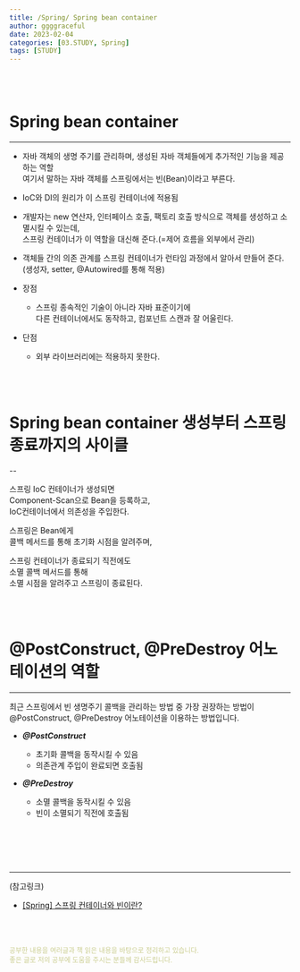 ```yaml
---
title: /Spring/ Spring bean container
author: ggggraceful
date: 2023-02-04
categories: [03.STUDY, Spring]
tags: [STUDY]
---
```


<br/>
<br/>

# Spring bean container

---

- 자바 객체의 생명 주기를 관리하며, 생성된 자바 객체들에게 추가적인 기능을 제공하는 역할  
  여기서 말하는 자바 객체를 스프링에서는 빈(Bean)이라고 부른다.
- IoC와 DI의 원리가 이 스프링 컨테이너에 적용됨
- 개발자는 new 연산자, 인터페이스 호출, 팩토리 호출 방식으로 객체를 생성하고 소멸시킬 수 있는데,  
  스프링 컨테이너가 이 역할을 대신해 준다.(=제어 흐름을 외부에서 관리)
- 객체들 간의 의존 관계를 스프링 컨테이너가 런타임 과정에서 알아서 만들어 준다.  
  (생성자, setter, @Autowired를 통해 적용)

- 장점
  - 스프링 종속적인 기술이 아니라 자바 표준이기에  
    다른 컨테이너에서도 동작하고, 컴포넌트 스캔과 잘 어울린다.  

- 단점
  - 외부 라이브러리에는 적용하지 못한다. 


<br/>
<br/>

# Spring bean container 생성부터 스프링 종료까지의 사이클

--

스프링 IoC 컨테이너가 생성되면  
Component-Scan으로 Bean을 등록하고,  
IoC컨테이너에서 의존성을 주입한다.  

스프링은 Bean에게  
콜백 메서드를 통해 초기화 시점을 알려주며,    

스프링 컨테이너가 종료되기 직전에도  
소멸 콜백 메서드를 통해  
소멸 시점을 알려주고 스프링이 종료된다.

<br/>
<br/>

# @PostConstruct, @PreDestroy 어노테이션의 역할

---

최근 스프링에서 빈 생명주기 콜백을 관리하는 방법 중 가장 권장하는 방법이  
@PostConstruct, @PreDestroy 어노테이션을 이용하는 방법입니다.

- ***@PostConstruct***
  - 초기화 콜백을 동작시킬 수 있음
  - 의존관계 주입이 완료되면 호출됨

- ***@PreDestroy***
  - 소멸 콜백을 동작시킬 수 있음
  - 빈이 소멸되기 직전에 호출됨

<br/>
<br/>







<br/>
<br/>

---

(참고링크)

- [[Spring] 스프링 컨테이너와 빈이란?](https://steady-coding.tistory.com/459)

<br/>
<br/>

<span style="font-size: 12px; color:  #cbce91"> 공부한 내용을 여러글과 책 읽은 내용을 바탕으로 정리하고 있습니다.</span>  
<span style="font-size: 12px; color:  #cbce91"> 좋은 글로 저의 공부에 도움을 주시는 분들께 감사드립니다. </span>

<!--

❤️면접예상질문 ❤️

-->

